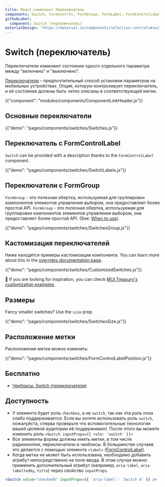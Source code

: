```yaml
---
title: React-компонент Переключатель
components: Switch, FormControl, FormGroup, FormLabel, FormControlLabel
githubLabel:
  component: Switch (переключатель)
materialDesign: 'https://material.io/components/selection-controls#switches'
---
```


# Switch (переключатель)

<p class="description">Переключатели изменяют состояние одного отдельного параметра между "включено" и "выключено".</p>

[Переключатели](https://material.io/design/components/selection-controls.html#switches) – предпочтительный способ установки параметров на мобильных устройствах. Опция, которую контролирует переключатель, и её состояние должны быть четко описаны в соответствующей метке.

{{"component": "modules/components/ComponentLinkHeader.js"}}

## Основные переключатели

{{"demo": "pages/components/switches/Switches.js"}}

## Переключатель с FormControlLabel

`Switch` can be provided with a description thanks to the `FormControlLabel` component.

{{"demo": "pages/components/switches/SwitchLabels.js"}}

## Переключатели с FormGroup

`FormGroup` - это полезная обертка, используемая для группировки компонентов элементов управления выбором, она предоставляет более простой API. `FormGroup` - это полезная обертка, используемая для группировки компонентов элементов управления выбором, она предоставляет более простой API. (See: [When to use](#when-to-use)).

{{"demo": "pages/components/switches/SwitchesGroup.js"}}

## Кастомизация переключателей

Ниже находятся примеры кастомизации компонента. You can learn more about this in the [overrides documentation page](/customization/components/).

{{"demo": "pages/components/switches/CustomizedSwitches.js"}}

🎨 If you are looking for inspiration, you can check [MUI Treasury's customization examples](https://mui-treasury.com/styles/switch).

## Размеры

Fancy smaller switches? Use the `size` prop.

{{"demo": "pages/components/switches/SwitchesSize.js"}}

## Расположение метки

Расположение метки можно изменить:

{{"demo": "pages/components/switches/FormControlLabelPosition.js"}}

## Бесплатно

- [Чекбоксы. Switch (переключатели)](https://uxplanet.org/checkbox-vs-toggle-switch-7fc6e83f10b8)

## Доступность

- У элемента будет роль `checkbox`, а не `switch`, так как эта роль пока слабо поддерживается. Если вы хотите использовать роль `switch`, пожалуйста, сперва проверьте что вспомогательные технологии вашей целевой аудитории её поддерживают. После этого вы можете изменить роль `<Switch inputProps={{ role: 'switch' }}>`
- Все элементы формы должны иметь метки, в том числе радиокнопки, переключатели и чекбоксы. В большинстве случаев это делается с помощью элемента `<label>` ([FormControlLabel](/api/form-control-label/)).
- Когда метка не может быть использована, необходимо добавить атрибут непосредственно на поле ввода. В этом случае можно применить дополнительный атрибут (например, `aria-label`, `aria-labelledby`, `title`) через свойство `inputProps`.

```jsx
<Switch value="checkedA" inputProps={{ 'aria-label': 'Switch A' }} />
```
